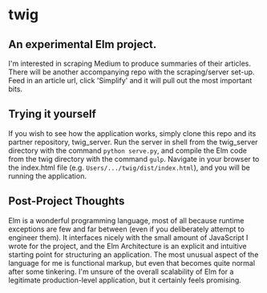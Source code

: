 # twig

## An experimental Elm project.

I'm interested in scraping Medium to produce summaries of their articles. There will be another accompanying repo with the scraping/server set-up. Feed in an article url, click 'Simplify' and it will pull out the most important bits.

## Trying it yourself
If you wish to see how the application works, simply clone this repo and its partner repository, twig_server. Run the server in shell from the twig_server directory with the command `python serve.py`, and compile the Elm code from the twig directory with the command `gulp`. Navigate in your browser to the index.html file (e.g. `Users/.../twig/dist/index.html`), and you will be running the application. 

## Post-Project Thoughts
Elm is a wonderful programming language, most of all because runtime exceptions are few and far between (even if you deliberately attempt to engineer them). It interfaces nicely with the small amount of JavaScript I wrote for the project, and the Elm Architecture is an explicit and intuitive starting point for structuring an application. The most unusual aspect of the language for me is functional markup, but even that becomes quite normal after some tinkering. I'm unsure of the overall scalability of Elm for a legitimate production-level application, but it certainly feels promising.
